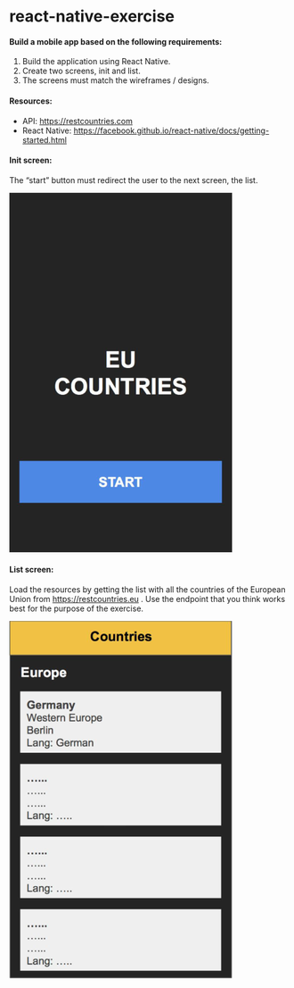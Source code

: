 # react-native-exercise

#### Build a mobile app based on the following requirements:
1. Build the application using React Native.
2. Create two screens, init and list.
3. The screens must match the wireframes / designs.

#### Resources:
- API: https://restcountries.com
- React Native: https://facebook.github.io/react-native/docs/getting-started.html

#### Init screen:
The “start” button must redirect the user to the next screen, the list.

![alt text](https://github.com/omgalbert/react-native-exercise/blob/master/init_screen.png)

#### List screen:
Load the resources by getting the list with all the countries of the European Union from
https://restcountries.eu . Use the endpoint that you think works best for the purpose of the
exercise.

![alt text](https://github.com/omgalbert/react-native-exercise/blob/master/list_screen.png)
